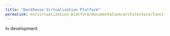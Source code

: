```yaml
---
title: "Deckhouse Virtualization Platform"
permalink: en/virtualization-platform/documentation/architecture/functional-specifications.html
---
```


In development
